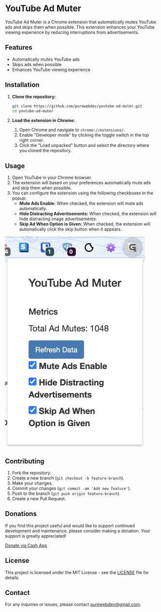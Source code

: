 # YouTube Ad Muter

YouTube Ad Muter is a Chrome extension that automatically mutes YouTube ads and skips them when possible. This extension enhances your YouTube viewing experience by reducing interruptions from advertisements.

## Features

- Automatically mutes YouTube ads
- Skips ads when possible
- Enhances YouTube viewing experience

## Installation

1. **Clone the repository:**
	```sh
	git clone https://github.com/purewebdev/youtube-ad-muter.git
	cd youtube-ad-muter
	```

2. **Load the extension in Chrome:**
	1. Open Chrome and navigate to `chrome://extensions/`.
	2. Enable "Developer mode" by clicking the toggle switch in the top right corner.
	3. Click the "Load unpacked" button and select the directory where you cloned the repository.

## Usage

1. Open YouTube in your Chrome browser.
2. The extension will based on your preferences automatically mute ads and skip them when possible.
3. You can configure the extension using the following checkboxes in the popup:
    - **Mute Ads Enable:** When checked, the extension will mute ads automatically.
    - **Hide Distracting Advertisements:** When checked, the extension will hide distracting image advertisements.
    - **Skip Ad When Option is Given:** When checked, the extension will automatically click the skip button when it appears.

![YouTube Ad Mute Screenshot](images/youtube-ad-mute.png)

## Contributing

1. Fork the repository.
2. Create a new branch (`git checkout -b feature-branch`).
3. Make your changes.
4. Commit your changes (`git commit -am 'Add new feature'`).
5. Push to the branch (`git push origin feature-branch`).
6. Create a new Pull Request.

## Donations

If you find this project useful and would like to support continued development and maintenance, please consider making a donation. Your support is greatly appreciated!

[Donate via Cash App](https://cash.app/$GenesisFont)

## License

This project is licensed under the MIT License - see the [LICENSE](LICENSE) file for details.

## Contact

For any inquiries or issues, please contact [purewebdev@gmail.com](mailto:purewebdev@gmail.com).
